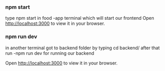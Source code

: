 ### npm start
type npm start in food -app terminal which will start our frontend
Open [http://localhost:3000](http://localhost:3000) to view it in your browser.

### npm run dev
in another terminal
got to backend folder by typing cd backend/
after that run -npm run dev for running our backend

Open [http://localhost:3000](http://localhost:3000) to view it in your browser.








